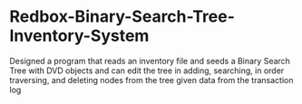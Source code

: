 # Redbox-Binary-Search-Tree-Inventory-System
Designed a program that reads an inventory file and seeds a Binary Search Tree with DVD objects and can edit the tree in adding, searching, in order traversing, and deleting nodes from the tree given data from the transaction log
